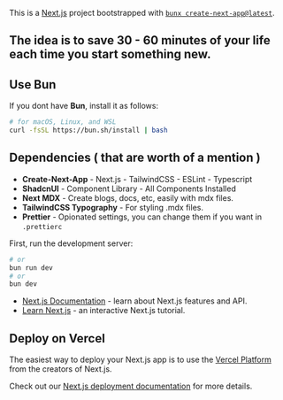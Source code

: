 This is a [Next.js](https://nextjs.org/) project bootstrapped with [`bunx create-next-app@latest`](https://github.com/vercel/next.js/tree/canary/packages/create-next-app).

## The idea is to save 30 - 60 minutes of your life each time you start something new.
## Use Bun

If you dont have **Bun**, install it as follows:

```bash
# for macOS, Linux, and WSL
curl -fsSL https://bun.sh/install | bash
```

## Dependencies ( that are worth of a mention ) 

- **Create-Next-App** - Next.js - TailwindCSS - ESLint - Typescript
- **ShadcnUI** - Component Library - All Components Installed
- **Next MDX** - Create blogs, docs, etc, easily with mdx files.
- **TailwindCSS Typography** - For styling .mdx files.
- **Prettier** - Opionated settings, you can change them if you want in `.prettierc`

First, run the development server:

```bash
# or
bun run dev
# or
bun dev
```

- [Next.js Documentation](https://nextjs.org/docs) - learn about Next.js features and API.
- [Learn Next.js](https://nextjs.org/learn) - an interactive Next.js tutorial.

## Deploy on Vercel

The easiest way to deploy your Next.js app is to use the [Vercel Platform](https://vercel.com/new?utm_medium=default-template&filter=next.js&utm_source=create-next-app&utm_campaign=create-next-app-readme) from the creators of Next.js.

Check out our [Next.js deployment documentation](https://nextjs.org/docs/deployment) for more details.
